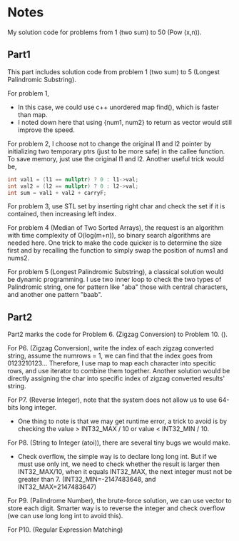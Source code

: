 # Notes
My solution code for problems from 1 (two sum) to 50 (Pow (x,n)).

## Part1
This part includes solution code from problem 1 (two sum) to 5 (Longest Palindromic Substring).

For problem 1, 

- In this case, we could use c++ unordered map find(), which is faster than map.
- I noted down here that using {num1, num2} to return as vector would still improve the speed.

For problem 2, I choose not to change the original l1 and l2 pointer by initializing two temporary ptrs (just to be more safe) in the callee function. To save memory, just use the original l1 and l2. Another useful trick would be,

```c++
int val1 = (l1 == nullptr) ? 0 : l1->val;
int val2 = (l2 == nullptr) ? 0 : l2->val;
int sum = val1 + val2 + carryF;
```

For problem 3, use STL set by inserting right char and check the set if it is contained, then increasing left index.

For problem 4 (Median of Two Sorted Arrays), the request is an algorithm with time complexity of O(log(m+n)), so binary search algorithms are needed here. One trick to make the code quicker is to determine the size first and by recalling the function to simply swap the position of nums1 and nums2.

For problem 5 (Longest Palindromic Substring), a classical solution would be dynamic programming. I use two inner loop to check the two types of Palindromic string, one for pattern like \"aba\" those with central characters, and another one pattern "baab".


## Part2
Part2 marks the code for Problem 6. (Zigzag Conversion) to Problem 10. ().

For P6. (Zigzag Conversion), write the index of each zigzag converted string, assume the numrows = 1, we can find that the index goes from 0123210123... Therefore, I use map to map each character into specitic rows, and use iterator to combine them together. Another solution would be directly assigning the char into specific index of zigzag converted results' string.

For P7. (Reverse Integer), note that the system does not allow us to use 64-bits long integer.
- One thing to note is that we may get runtime error, a trick to avoid is by checking the value > INT32_MAX / 10 or value < INT32_MIN / 10.

For P8. (String to Integer (atoi)), there are several tiny bugs we would make.
- Check overflow, the simple way is to declare long long int. But if we must use only int, we need to check whether the result is larger then INT32_MAX/10, when it equals INT32_MAX, the next integer must not be greater than 7. (INT32_MIN=-2147483648, and INT32_MAX=2147483647)

For P9. (Palindrome Number), the brute-force solution, we can use vector to store each digit. Smarter way is to reverse the integer and check overflow (we can use long long int to avoid this).

For P10. (Regular Expression Matching)
